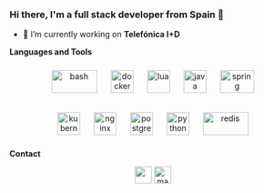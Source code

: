<h3 align="left">Hi there, I'm a full stack developer from Spain 👋</h3>

- 🔭 I’m currently working on **Telefónica I+D**

**Languages and Tools**
<p align="center">
	<img style="padding: 10px;" src="https://upload.wikimedia.org/wikipedia/commons/thumb/8/82/Gnu-bash-logo.svg/2560px-Gnu-bash-logo.svg.png" alt="bash" width="80" height="40"/>
	<img style="padding: 10px;" src="https://encrypted-tbn0.gstatic.com/images?q=tbn:ANd9GcTVFXBL1HxbgblpazOCPi9WD8pQnug5nj5sroGSUfI7&s" alt="docker" width="40" height="40"/>
	<img style="padding: 10px;" src="https://cdn.worldvectorlogo.com/logos/typescript.svg" alt="lua" width="40" height="40"/>
	<img style="padding: 10px;" src="https://cdn.worldvectorlogo.com/logos/java.svg" alt="java" width="40" height="40"/>
	<img style="padding: 10px;" src="https://w7.pngwing.com/pngs/713/936/png-transparent-spring-framework-representational-state-transfer-java-api-for-restful-web-services-microservices-others-text-trademark-logo.png" alt="spring" width="60" height="40"/>
</p>
<p align="center">
	<img style="padding: 10px;" src="https://www.vectorlogo.zone/logos/kubernetes/kubernetes-icon.svg" alt="kubernetes" width="40" height="40"/>
	<img style="padding: 10px;" src="https://www.svgrepo.com/show/303554/nginx-logo.svg" alt="nginx" width="40" height="40"/>
	<img style="padding: 10px;" src="https://w7.pngwing.com/pngs/559/367/png-transparent-postgresql-object-relational-database-oracle-database-freebsd-icon-text-logo-head.png" alt="postgresql" width="40" height="40"/>
	<img style="padding: 10px;" src="https://upload.wikimedia.org/wikipedia/commons/thumb/c/c3/Python-logo-notext.svg/1200px-Python-logo-notext.svg.png" alt="python" width="40" height="40"/>
	<img style="padding: 10px;" src="https://upload.wikimedia.org/wikipedia/fr/6/6b/Redis_Logo.svg" alt="redis" width="80" height="40"/>
</p>




**Contact**
<p align="center">
	<a href="mailto:guillesanzlopez@gmail.com" target="blank"><img align="center" src="https://www.pinclipart.com/picdir/big/447-4477875_mail-svg-icon-round-gmail-logo-png-clipart.png" height="30" width="30" /></a>
	<a href="https://www.linkedin.com/in/guillermosanzlopez/" target="blank"><img align="center" src="https://cdn.jsdelivr.net/npm/simple-icons@3.0.1/icons/linkedin.svg" alt="manuel-molinos-crespo-86a44399" height="30" width="30" /></a>
</p>